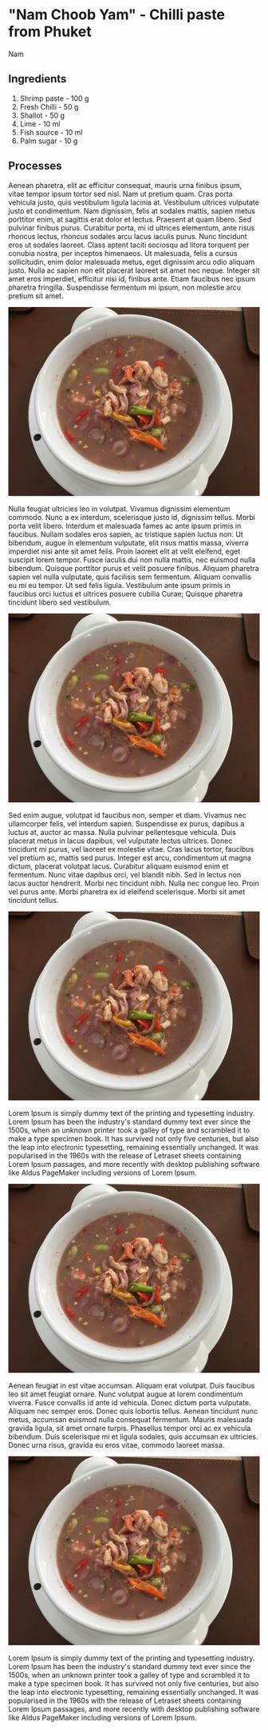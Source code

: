 # "Nam Choob Yam" - Chilli paste from Phuket

Nam 

## Ingredients

1. Shrimp paste - 100 g
2. Fresh Chilli - 50 g
3. Shallot - 50 g
4. Lime - 10 ml
5. Fish source - 10 ml
6. Palm sugar - 10 g

## Processes

Aenean pharetra, elit ac efficitur consequat, mauris urna finibus ipsum, vitae tempor ipsum tortor sed nisl. Nam ut pretium quam. Cras porta vehicula justo, quis vestibulum ligula lacinia at. Vestibulum ultrices vulputate justo et condimentum. Nam dignissim, felis at sodales mattis, sapien metus porttitor enim, at sagittis erat dolor et lectus. Praesent at quam libero. Sed pulvinar finibus purus. Curabitur porta, mi id ultrices elementum, ante risus rhoncus lectus, rhoncus sodales arcu lacus iaculis purus. Nunc tincidunt eros ut sodales laoreet. Class aptent taciti sociosqu ad litora torquent per conubia nostra, per inceptos himenaeos. Ut malesuada, felis a cursus sollicitudin, enim dolor malesuada metus, eget dignissim arcu odio aliquam justo. Nulla ac sapien non elit placerat laoreet sit amet nec neque. Integer sit amet eros imperdiet, efficitur nisi id, finibus ante. Etiam faucibus nec ipsum pharetra fringilla. Suspendisse fermentum mi ipsum, non molestie arcu pretium sit amet.

![Shrimp Paste](thumbnail.jpg "Shrimp paste")

Nulla feugiat ultricies leo in volutpat. Vivamus dignissim elementum commodo. Nunc a ex interdum, scelerisque justo id, dignissim tellus. Morbi porta velit libero. Interdum et malesuada fames ac ante ipsum primis in faucibus. Nullam sodales eros sapien, ac tristique sapien luctus non. Ut bibendum, augue in elementum vulputate, elit risus mattis massa, viverra imperdiet nisi ante sit amet felis. Proin laoreet elit at velit eleifend, eget suscipit lorem tempor. Fusce iaculis dui non nulla mattis, nec euismod nulla bibendum. Quisque porttitor purus et velit posuere finibus. Aliquam pharetra sapien vel nulla vulputate, quis facilisis sem fermentum. Aliquam convallis eu mi eu tempor. Ut sed felis ligula. Vestibulum ante ipsum primis in faucibus orci luctus et ultrices posuere cubilia Curae; Quisque pharetra tincidunt libero sed vestibulum.

![Shrimp Paste](thumbnail.jpg "Shrimp paste")

Sed enim augue, volutpat id faucibus non, semper et diam. Vivamus nec ullamcorper felis, vel interdum sapien. Suspendisse ex purus, dapibus a luctus at, auctor ac massa. Nulla pulvinar pellentesque vehicula. Duis placerat metus in lacus dapibus, vel vulputate lectus ultrices. Donec tincidunt mi purus, vel laoreet ex molestie vitae. Cras lacus tortor, faucibus vel pretium ac, mattis sed purus. Integer est arcu, condimentum ut magna dictum, placerat volutpat lacus. Curabitur aliquam euismod enim et fermentum. Nunc vitae dapibus orci, vel blandit nibh. Sed in lectus non lacus auctor hendrerit. Morbi nec tincidunt nibh. Nulla nec congue leo. Proin vel purus ante. Morbi pharetra ex id eleifend scelerisque. Morbi sit amet tincidunt tellus.

![Shrimp Paste](thumbnail.jpg "Shrimp paste")

Lorem Ipsum is simply dummy text of the printing and typesetting industry. Lorem Ipsum has been the industry's standard dummy text ever since the 1500s, when an unknown printer took a galley of type and scrambled it to make a type specimen book. It has survived not only five centuries, but also the leap into electronic typesetting, remaining essentially unchanged. It was popularised in the 1960s with the release of Letraset sheets containing Lorem Ipsum passages, and more recently with desktop publishing software like Aldus PageMaker including versions of Lorem Ipsum.

![Shrimp Paste](thumbnail.jpg "Shrimp paste")

Aenean feugiat in est vitae accumsan. Aliquam erat volutpat. Duis faucibus leo sit amet feugiat ornare. Nunc volutpat augue at lorem condimentum viverra. Fusce convallis id ante id vehicula. Donec dictum porta vulputate. Aliquam nec semper eros. Donec quis lobortis tellus. Aenean tincidunt nunc metus, accumsan euismod nulla consequat fermentum. Mauris malesuada gravida ligula, sit amet ornare turpis. Phasellus tempor orci ac ex vehicula bibendum. Duis scelerisque mi et ligula sodales, quis accumsan ex ultricies. Donec urna risus, gravida eu eros vitae, commodo laoreet massa.

![Shrimp Paste](thumbnail.jpg "Shrimp paste")

Lorem Ipsum is simply dummy text of the printing and typesetting industry. Lorem Ipsum has been the industry's standard dummy text ever since the 1500s, when an unknown printer took a galley of type and scrambled it to make a type specimen book. It has survived not only five centuries, but also the leap into electronic typesetting, remaining essentially unchanged. It was popularised in the 1960s with the release of Letraset sheets containing Lorem Ipsum passages, and more recently with desktop publishing software like Aldus PageMaker including versions of Lorem Ipsum.

